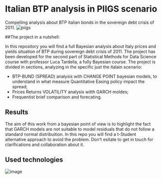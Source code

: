 # Italian BTP analysis in PIIGS scenario 

Compelling analysis about BTP italian bonds in the sovereign debt crisis of 2011.
![piigs](https://github.com/giuseppedipoce/Italian-BTP-analysis-in-PIIGS-scenario/assets/114066138/85dc00a7-df95-48ee-9eb0-6542c8ab8c13)

##The project in a nutshell:

In this repository you will find a full Bayesian analysis about Italy prices and yields situation of BTP during sovereign debt crisis of 2011.
The project has been developed for the second part of Statistical Methods for Data Science course with professor Luca Tardella, a fully Bayesian course.
The project is divided in sections, analyzing in the specific just the italain scenario:
- BTP-BUND (SPREAD) analysis with CHANGE POINT bayesian models, to understand in what measure Quantitative Easing policy impact the spread;
- Prices Returns VOLATILITY analysis witth GARCH moldes;
- Frequentist brief comparison and forecating.

## Results
The aim of this work from a bayesian point of view is to highlight the fact that GARCH models are not suitable to model residuals that do not follow a standard normal distribuition.
In this repo you will find a t-Student alternative approach to avoid the problem.
Don't esitate to get in touch for clarifications and collaboration about it.

## Used technologies
![image](https://github.com/giuseppedipoce/Italian-BTP-analysis-in-PIIGS-scenario/assets/114066138/38797d4b-5de8-4f27-98d4-d21ee90349ac)
